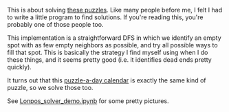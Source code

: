 This is about solving [these puzzles](https://www.lonpos.com.au). Like many
people before me, I felt I had to write a little program to find solutions. If
you're reading this, you're probably one of those people too.

This implementation is a straightforward DFS in which we identify an empty spot
with as few empty neighbors as possible, and try all possible ways to fill that
spot. This is basically the strategy I find myself using when I do these
things, and it seems pretty good (i.e. it identifies dead ends pretty quickly).

It turns out that this [puzzle-a-day
calendar](https://www.dragonfjord.com/product/a-puzzle-a-day/) is exactly the
same kind of puzzle, so we solve those too.

See [Lonpos_solver_demo.ipynb](Lonpos_solver_demo.ipynb) for some pretty
pictures.
